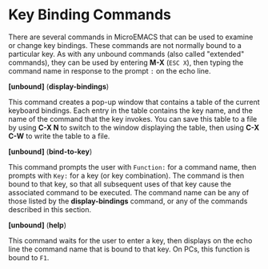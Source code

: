 # Key Binding Commands

There are several commands in MicroEMACS that can be used to examine
or change key bindings.  These commands are not normally
bound to a particular key.  As with any unbound commands (also
called "extended" commands),
they can be used by entering **M-X** (`ESC X`),
then typing the command name
in response to the prompt `:` on the echo line.

**[unbound]** (**display-bindings**)

This command creates a pop-up window that contains
a table of the current keyboard bindings.  Each entry in the table
contains the key name, and the name of the command that the key invokes.
You can save this table to a file by using **C-X N**
to switch to the
window displaying the table, then using **C-X C-W**
to write the table
to a file.

**[unbound]** (**bind-to-key**)

This command prompts the user with `Function:` for
a command name, then prompts with `Key:` for a key (or key combination).
The command is then bound to that key, so that
all subsequent uses of that key cause the associated command to be
executed.  The command name can be any of those listed by the
**display-bindings** command, or any of the commands described in
this section.

**[unbound]** (**help**)

This command waits for the user to enter a key, then displays
on the echo line the command name that is bound to that key.
On PCs, this function is bound to `F1`.
